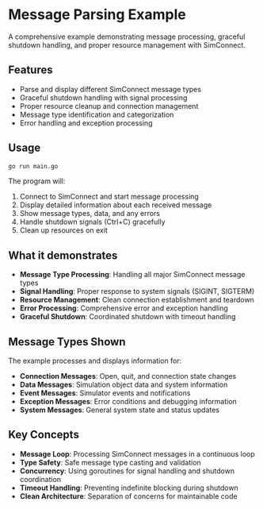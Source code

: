 # Message Parsing Example

A comprehensive example demonstrating message processing, graceful shutdown handling, and proper resource management with SimConnect.

## Features

- Parse and display different SimConnect message types
- Graceful shutdown handling with signal processing
- Proper resource cleanup and connection management
- Message type identification and categorization
- Error handling and exception processing

## Usage

```bash
go run main.go
```

The program will:
1. Connect to SimConnect and start message processing
2. Display detailed information about each received message
3. Show message types, data, and any errors
4. Handle shutdown signals (Ctrl+C) gracefully
5. Clean up resources on exit

## What it demonstrates

- **Message Type Processing**: Handling all major SimConnect message types
- **Signal Handling**: Proper response to system signals (SIGINT, SIGTERM)
- **Resource Management**: Clean connection establishment and teardown
- **Error Processing**: Comprehensive error and exception handling
- **Graceful Shutdown**: Coordinated shutdown with timeout handling

## Message Types Shown

The example processes and displays information for:
- **Connection Messages**: Open, quit, and connection state changes
- **Data Messages**: Simulation object data and system information
- **Event Messages**: Simulator events and notifications
- **Exception Messages**: Error conditions and debugging information
- **System Messages**: General system state and status updates

## Key Concepts

- **Message Loop**: Processing SimConnect messages in a continuous loop
- **Type Safety**: Safe message type casting and validation
- **Concurrency**: Using goroutines for signal handling and shutdown coordination
- **Timeout Handling**: Preventing indefinite blocking during shutdown
- **Clean Architecture**: Separation of concerns for maintainable code
